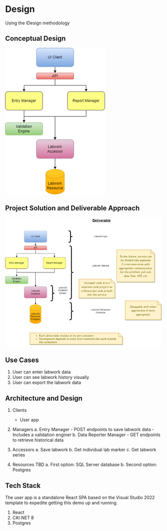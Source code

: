 # Design

Using the IDesign methodology

## Conceptual Design

![Conceptual Diagram](Labwork-Conceptual.png)

## Project Solution and Deliverable Approach

![Deliverables Diagram](Labwork-Deliverables.png)

## Use Cases

1. User can enter labwork data
2. User can see labwork history visually
3. User can export the labwork data

## Architecture and Design

1. Clients
    - User app

2. Managers
    a. Entry Manager
        - POST endpoints to save labwork data
        - Includes a validation enginer
    b. Data Reporter Manager
        - GET endpoints to retrieve historical data

3. Accessors
    a. Save labwork
    b. Get individual lab marker
    c. Get labwork series

4. Resources TBD
    a. First option: SQL Server database
    b. Second option: Postgres

## Tech Stack

The user app is a standalone React SPA based on the Visual Studio 2022 template to expedite getting this demo up and running.

1. React
1. C#/.NET 8
1. Postgres